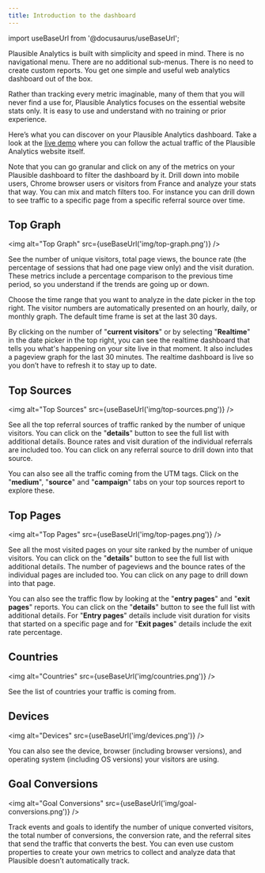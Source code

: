 ```yaml
---
title: Introduction to the dashboard
--- 
```


import useBaseUrl from '@docusaurus/useBaseUrl';

Plausible Analytics is built with simplicity and speed in mind. There is no navigational menu. There are no additional sub-menus. There is no need to create custom reports. You get one simple and useful web analytics dashboard out of the box.

Rather than tracking every metric imaginable, many of them that you will never find a use for, Plausible Analytics focuses on the essential website stats only. It is easy to use and understand with no training or prior experience.

Here’s what you can discover on your Plausible Analytics dashboard. Take a look at the [live demo](https://plausible.io/plausible.io) where you can follow the actual traffic of the Plausible Analytics website itself.

Note that you can go granular and click on any of the metrics on your Plausible dashboard to filter the dashboard by it. Drill down into mobile users, Chrome browser users or visitors from France and analyze your stats that way. You can mix and match filters too. For instance you can drill down to see traffic to a specific page from a specific referral source over time.

## Top Graph

<img alt="Top Graph" src={useBaseUrl('img/top-graph.png')} />

See the number of unique visitors, total page views, the bounce rate (the percentage of sessions that had one page view only) and the visit duration. These metrics include a percentage comparison to the previous time period, so you understand if the trends are going up or down.

Choose the time range that you want to analyze in the date picker in the top right. The visitor numbers are automatically presented on an hourly, daily, or monthly graph. The default time frame is set at the last 30 days.

By clicking on the number of "**current visitors**" or by selecting "**Realtime**" in the date picker in the top right, you can see the realtime dashboard that tells you what's happening on your site live in that moment. It also includes a pageview graph for the last 30 minutes. The realtime dashboard is live so you don’t have to refresh it to stay up to date.

## Top Sources

<img alt="Top Sources" src={useBaseUrl('img/top-sources.png')} />

See all the top referral sources of traffic ranked by the number of unique visitors. You can click on the "**details**" button to see the full list with additional details. Bounce rates and visit duration of the individual referrals are included too. You can click on any referral source to drill down into that source.

You can also see all the traffic coming from the UTM tags. Click on the "**medium**", "**source**" and "**campaign**" tabs on your top sources report to explore these.

## Top Pages

<img alt="Top Pages" src={useBaseUrl('img/top-pages.png')} />

See all the most visited pages on your site ranked by the number of unique visitors. You can click on the "**details**" button to see the full list with additional details. The number of pageviews and the bounce rates of the individual pages are included too. You can click on any page to drill down into that page. 

You can also see the traffic flow by looking at the "**entry pages**" and "**exit pages**" reports. You can click on the "**details**" button to see the full list with additional details. For "**Entry pages**" details include visit duration for visits that started on a specific page and for "**Exit pages**" details include the exit rate percentage.

## Countries

<img alt="Countries" src={useBaseUrl('img/countries.png')} />

See the list of countries your traffic is coming from. 

## Devices

<img alt="Devices" src={useBaseUrl('img/devices.png')} />

You can also see the device, browser (including browser versions), and operating system (including OS versions) your visitors are using.

## Goal Conversions

<img alt="Goal Conversions" src={useBaseUrl('img/goal-conversions.png')} />

Track events and goals to identify the number of unique converted visitors, the total number of conversions, the conversion rate, and the referral sites that send the traffic that converts the best. You can even use custom properties to create your own metrics to collect and analyze data that Plausible doesn’t automatically track. 
